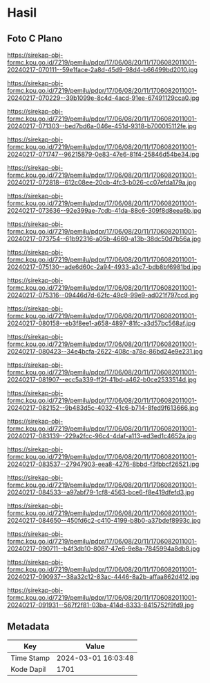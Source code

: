 # Hasil

## Foto C Plano

https://sirekap-obj-formc.kpu.go.id/7219/pemilu/pdpr/17/06/08/20/11/1706082011001-20240217-070111--59e1face-2a8d-45d9-98d4-b66499bd2010.jpg

https://sirekap-obj-formc.kpu.go.id/7219/pemilu/pdpr/17/06/08/20/11/1706082011001-20240217-070229--39b1099e-8c4d-4acd-91ee-67491129cca0.jpg

https://sirekap-obj-formc.kpu.go.id/7219/pemilu/pdpr/17/06/08/20/11/1706082011001-20240217-071303--bed7bd6a-046e-451d-9318-b700015112fe.jpg

https://sirekap-obj-formc.kpu.go.id/7219/pemilu/pdpr/17/06/08/20/11/1706082011001-20240217-071747--96215879-0e83-47e6-81f4-25846d54be34.jpg

https://sirekap-obj-formc.kpu.go.id/7219/pemilu/pdpr/17/06/08/20/11/1706082011001-20240217-072818--612c08ee-20cb-4fc3-b026-cc07efda179a.jpg

https://sirekap-obj-formc.kpu.go.id/7219/pemilu/pdpr/17/06/08/20/11/1706082011001-20240217-073636--92e399ae-7cdb-41da-88c6-309f8d8eea6b.jpg

https://sirekap-obj-formc.kpu.go.id/7219/pemilu/pdpr/17/06/08/20/11/1706082011001-20240217-073754--61b92316-a05b-4660-a13b-38dc50d7b56a.jpg

https://sirekap-obj-formc.kpu.go.id/7219/pemilu/pdpr/17/06/08/20/11/1706082011001-20240217-075130--ade6d60c-2a94-4933-a3c7-bdb8bf6981bd.jpg

https://sirekap-obj-formc.kpu.go.id/7219/pemilu/pdpr/17/06/08/20/11/1706082011001-20240217-075316--09446d7d-62fc-49c9-99e9-ad021f797ccd.jpg

https://sirekap-obj-formc.kpu.go.id/7219/pemilu/pdpr/17/06/08/20/11/1706082011001-20240217-080158--eb3f8ee1-a658-4897-81fc-a3d57bc568af.jpg

https://sirekap-obj-formc.kpu.go.id/7219/pemilu/pdpr/17/06/08/20/11/1706082011001-20240217-080423--34e4bcfa-2622-408c-a78c-86bd24e9e231.jpg

https://sirekap-obj-formc.kpu.go.id/7219/pemilu/pdpr/17/06/08/20/11/1706082011001-20240217-081907--ecc5a339-ff2f-41bd-a462-b0ce2533514d.jpg

https://sirekap-obj-formc.kpu.go.id/7219/pemilu/pdpr/17/06/08/20/11/1706082011001-20240217-082152--9b483d5c-4032-41c6-b714-8fed9f613666.jpg

https://sirekap-obj-formc.kpu.go.id/7219/pemilu/pdpr/17/06/08/20/11/1706082011001-20240217-083139--229a2fcc-96c4-4daf-a113-ed3ed1c4652a.jpg

https://sirekap-obj-formc.kpu.go.id/7219/pemilu/pdpr/17/06/08/20/11/1706082011001-20240217-083537--27947903-eea8-4276-8bbd-f3fbbcf26521.jpg

https://sirekap-obj-formc.kpu.go.id/7219/pemilu/pdpr/17/06/08/20/11/1706082011001-20240217-084533--a97abf79-1cf8-4563-bce6-f8e419dfefd3.jpg

https://sirekap-obj-formc.kpu.go.id/7219/pemilu/pdpr/17/06/08/20/11/1706082011001-20240217-084650--450fd6c2-c410-4199-b8b0-a37bdef8993c.jpg

https://sirekap-obj-formc.kpu.go.id/7219/pemilu/pdpr/17/06/08/20/11/1706082011001-20240217-090711--b4f3db10-8087-47e6-9e8a-7845994a8db8.jpg

https://sirekap-obj-formc.kpu.go.id/7219/pemilu/pdpr/17/06/08/20/11/1706082011001-20240217-090937--38a32c12-83ac-4446-8a2b-affaa862d412.jpg

https://sirekap-obj-formc.kpu.go.id/7219/pemilu/pdpr/17/06/08/20/11/1706082011001-20240217-091931--567f2f81-03ba-414d-8333-8415752f9fd9.jpg


## Metadata

| Key        | Value               |
| ---------- | ------------------- |
| Time Stamp | 2024-03-01 16:03:48 |
| Kode Dapil | 1701                |



